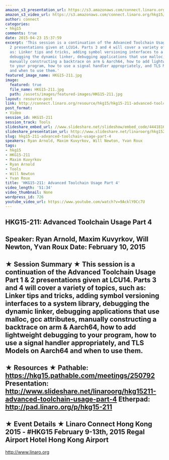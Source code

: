 ```yaml
---
amazon_s3_presentation_url: https://s3.amazonaws.com/connect.linaro.org/hkg15/Videos/02-10-Tuesday/HKG15-211.pdf
amazon_s3_video_url: https://s3.amazonaws.com/connect.linaro.org/hkg15/Videos/02-10-Tuesday/HKG15-211+Advanced+Toolchain+Usage+Part+4.mp4
author: connect
categories:
- hkg15
comments: true
date: 2015-04-23 15:37:59
excerpt: 'This session is a continuation of the Advanced Toolchain Usage Part 1 &
  2 presentations given at LCU14. Parts 3 and 4 will cover a variety of topics, such
  as: Linker tips and tricks, adding symbol versioning interfaces to a system library,
  debugging the dynamic linker, debugging applications that use malloc, gcc attributes,
  manually constructing a backtrace on arm & Aarch64, how to add lightweight debugging
  to your program, how to use a signal handler appropriately, and TLS Models on Aarch64
  and when to use them.'
featured_image_name: HKG15-211.jpg
image:
  featured: true
  file_name: HKG15-211.jpg
  path: /assets/images/featured-images/HKG15-211.jpg
layout: resource-post
link: http://connect.linaro.org/resource/hkg15/hkg15-211-advanced-toolchain-usage-part-4/
post_format:
- Video
session_id: HKG15-211
session_track: Tools
slideshare_embed_url: //www.slideshare.net/slideshow/embed_code/44418168
slideshare_presentation_url: http://www.slideshare.net/linaroorg/hkg15211-advanced-toolchain-usage-part-4
slug: hkg15-211-advanced-toolchain-usage-part-4
speakers: Ryan Arnold, Maxim Kuvyrkov, Will Newton, Yvan Roux
tags:
- hkg15
- HKG15-211
- Maxim Kuvyrkov
- Ryan Arnold
- Tools
- Will Newton
- Yvan Roux
title: 'HKG15-211: Advanced Toolchain Usage Part 4'
video_length: '51:34'
video_thumbnail: None
wordpress_id: 726
youtube_video_url: https://www.youtube.com/watch?v=9AcklY0Cc7U
---
```


HKG15-211: Advanced Toolchain Usage Part 4 
--------------------------------------------------- 
Speaker: Ryan Arnold, Maxim Kuvyrkov, Will Newton, Yvan Roux 
Date: February 10, 2015 
--------------------------------------------------- 
★ Session Summary ★ 
This session is a continuation of the Advanced Toolchain Usage Part 1 & 2 presentations given at LCU14. Parts 3 and 4 will cover a variety of topics, such as: Linker tips and tricks, adding symbol versioning interfaces to a system library, debugging the dynamic linker, debugging applications that use malloc, gcc attributes, manually constructing a backtrace on arm & Aarch64, how to add lightweight debugging to your program, how to use a signal handler appropriately, and TLS Models on Aarch64 and when to use them. 
-------------------------------------------------- 
★ Resources ★ 
Pathable: https://hkg15.pathable.com/meetings/250792 
Presentation:  http://www.slideshare.net/linaroorg/hkg15211-advanced-toolchain-usage-part-4
Etherpad: http://pad.linaro.org/p/hkg15-211 
--------------------------------------------------- 
★ Event Details ★ 
Linaro Connect Hong Kong 2015 - #HKG15 
February 9-13th, 2015 
Regal Airport Hotel Hong Kong Airport 
--------------------------------------------------- 
http://www.linaro.org
